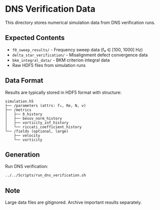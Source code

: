 # DNS Verification Data

This directory stores numerical simulation data from DNS verification runs.

## Expected Contents

- `f0_sweep_results/` - Frequency sweep data (f₀ ∈ [100, 1000] Hz)
- `delta_star_verification/` - Misalignment defect convergence data
- `bkm_integral_data/` - BKM criterion integral data
- Raw HDF5 files from simulation runs

## Data Format

Results are typically stored in HDF5 format with structure:
```
simulation.h5
├── /parameters (attrs: f₀, Re, N, ν)
├── /metrics
│   ├── δ_history
│   ├── besov_norm_history
│   ├── vorticity_inf_history
│   └── riccati_coefficient_history
└── /fields (optional, large)
    ├── velocity
    └── vorticity
```

## Generation

Run DNS verification:
```bash
../../Scripts/run_dns_verification.sh
```

## Note

Large data files are gitignored. Archive important results separately.
